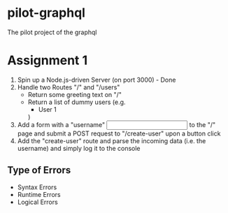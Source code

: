 # pilot-graphql
The pilot project of the graphql


# Assignment 1
1. Spin up a Node.js-driven Server (on port 3000) - Done
2. Handle two Routes "/" and "/users"
    - Return some greeting text on "/"
    - Return a list of dummy users (e.g. <ul><li>User 1</li></ul>)
3. Add a form with a "username" <input> to the "/" page and submit a POST request to "/create-user"
   upon  a button click
4. Add the "create-user" route and parse the incoming data (i.e. the username) and simply log it to
   the console

## Type of Errors
 - Syntax Errors
 - Runtime Errors
 - Logical Errors